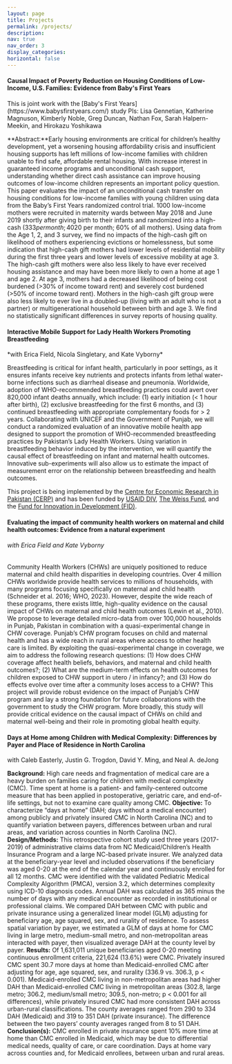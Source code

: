 ```yaml
---
layout: page
title: Projects
permalink: /projects/
description: 
nav: true
nav_order: 3
display_categories: 
horizontal: false
---
```


<h4>Causal Impact of Poverty Reduction on Housing Conditions of Low-Income, U.S. Families: Evidence from Baby's First Years </h4>
This is joint work with the [Baby's First Years](https://www.babysfirstyears.com/) study PIs: Lisa Gennetian, Katherine Magnuson, Kimberly Noble, Greg Duncan, Nathan Fox, Sarah Halpern-Meekin, and Hirokazu Yoshikawa

**Abstract:**Early housing environments are critical for children’s healthy development, yet a worsening housing affordability crisis and insufficient housing supports has left millions of low-income families with children unable to find safe, affordable rental housing. With increase interest in guaranteed income programs and unconditional cash support, understanding whether direct cash assistance can improve housing outcomes of low-income children represents an important policy question. This paper evaluates the impact of an unconditional cash transfer on housing conditions for low-income families with young children using data from the Baby’s First Years randomized control trial. 1000 low-income mothers were recruited in maternity wards between May 2018 and June 2019 shortly after giving birth to their infants and randomized into a high-cash ($333 per month; 40% of all mothers) or low-cash gift group ($20 per month; 60% of all mothers). Using data from the Age 1, 2, and 3 survey, we find no impacts of the high-cash gift on likelihood of mothers experiencing evictions or homelessness, but some indication that high-cash gift mothers had lower levels of residential mobility during the first three years and lower levels of excessive mobility at age 3.  The high-cash gift mothers were also less likely to have ever received housing assistance and may have been more likely to own a home at age 1 and age 2. At age 3, mothers had a decreased likelihood of being cost burdened (>30% of income toward rent) and severely cost burdened (>50% of income toward rent). Mothers in the high-cash gift group were also less likely to ever live in a doubled-up (living with an adult who is not a partner) or multigenerational household between birth and age 3. We find no statistically significant differences in survey reports of housing quality. 


<h4> Interactive Mobile Support for Lady Health Workers Promoting Breastfeeding </h4>
*with Erica Field, Nicola Singletary, and Kate Vyborny*

Breastfeeding is critical for infant health, particularly in poor settings, as it ensures infants receive key nutrients and protects infants from lethal water-borne infections such as diarrheal disease and pneumonia. Worldwide, adoption of WHO-recommended breastfeeding practices could avert over 820,000 infant deaths annually, which include: (1) early initiation (< 1 hour after birth), (2) exclusive breastfeeding for the first 6 months, and (3) continued breastfeeding with appropriate complementary foods for > 2 years. Collaborating with UNICEF and the Government of Punjab, we will conduct a randomized evaluation of an innovative mobile health app designed to support the promotion of WHO-recommended breastfeeding practices by Pakistan’s Lady Health Workers. Using variation in breastfeeding behavior induced by the intervention, we will quantify the causal effect of breastfeeding on infant and maternal health outcomes. Innovative sub-experiments will also allow us to estimate the impact of measurement error on the relationship between breastfeeding and health outcomes. 

This project is being implemented by the [Centre for Economic Research in Pakistan (CERP)](https://www.cerp.org.pk/) and has been funded by [USAID DIV](https://www.usaid.gov/div), [The Weiss Fund](https://bfi.uchicago.edu/the-weiss-fund/), and the [Fund for Innovation in Development (FID)](https://fundinnovation.dev/en/projects/supporting-breastfeeding-in-pakistan-through-a-mobile-application). 

<h4> Evaluating the impact of community health workers on maternal and child health outcomes: Evidence from a natural experiment </h4>
<h6>with Erica Field and Kate Vyborny</h6>
Community Health Workers (CHWs) are uniquely positioned to reduce maternal and child health disparities in developing countries. Over 4 million CHWs worldwide provide health services to millions of households, with many programs focusing specifically on maternal and child health (Schneider et al. 2016; WHO, 2023). However, despite the wide reach of these programs, there exists little, high-quality evidence on the causal impact of CHWs on maternal and child health outcomes (Lewin et al., 2010). We propose to leverage detailed micro-data from over 100,000 households in Punjab, Pakistan in combination with a quasi-experimental change in CHW coverage. Punjab’s CHW program focuses on child and maternal health and has a wide reach in rural areas where access to other health care is limited. By exploiting the quasi-experimental change in coverage, we aim to address the following research questions: (1) How does CHW coverage affect health beliefs, behaviors, and maternal and child health outcomes?; (2) What are the medium-term effects on health outcomes for children exposed to CHW support in utero / in infancy?; and (3) How do effects evolve over time after a community loses access to a CHW? This project will provide robust evidence on the impact of Punjab’s CHW program and lay a strong foundation for future collaborations with the government to study the CHW program. More broadly, this study will provide critical evidence on the causal impact of CHWs on child and maternal well-being and their role in promoting global health equity. 


<h4>Days at Home among Children with Medical Complexity: Differences by Payer and Place of Residence in North Carolina</h4>
with Caleb Easterly, Justin G. Trogdon, David Y. Ming, and Neal A. deJong

**Background:** High care needs and fragmentation of medical care are a heavy burden on families caring for children with medical complexity (CMC). Time spent at home is a patient- and family-centered outcome measure that has been applied in postoperative, geriatric care, and end-of-life settings, but not to examine care quality among CMC.
**Objective:** To characterize “days at home” (DAH; days without a medical encounter) among publicly and privately insured CMC in North Carolina (NC) and to quantify variation between payers, differences between urban and rural areas, and variation across counties in North Carolina (NC).
**Design/Methods:** This retrospective cohort study used three years (2017-2019) of administrative claims data from NC Medicaid/Children’s Health Insurance Program and a large NC-based private insurer. We analyzed data at the beneficiary-year level and included observations if the beneficiary was aged 0-20 at the end of the calendar year and continuously enrolled for all 12 months. CMC were identified with the validated Pediatric Medical Complexity Algorithm (PMCA), version 3.2, which determines complexity using ICD-10 diagnosis codes. Annual DAH was calculated as 365 minus the number of days with any medical encounter as recorded in institutional or professional claims. We compared DAH between CMC with public and private insurance using a generalized linear model (GLM) adjusting for beneficiary age, age squared, sex, and rurality of residence. To assess spatial variation by payer, we estimated a GLM of days at home for CMC living in large metro, medium-small metro, and non-metropolitan areas interacted with payer, then visualized average DAH at the county level by payer.
**Results:** Of 1,631,011 unique beneficiaries aged 0-20 meeting continuous enrollment criteria, 221,624 (13.6%) were CMC. Privately insured CMC spent 30.7 more days at home than Medicaid-enrolled CMC after adjusting for age, age squared, sex, and rurality (336.9 vs. 306.3, p < 0.001). Medicaid-enrolled CMC living in non-metropolitan areas had higher DAH than Medicaid-enrolled CMC living in metropolitan areas (302.8, large metro; 306.2, medium/small metro; 309.5, non-metro; p < 0.001 for all differences), while privately insured CMC had more consistent DAH across urban-rural classifications. The county averages ranged from 290 to 334 DAH (Medicaid) and 319 to 351 DAH (private insurance). The difference between the two payers’ county averages ranged from 8 to 51 DAH. 
**Conclusion(s):** CMC enrolled in private insurance spent 10% more time at home than CMC enrolled in Medicaid, which may be due to differential medical needs, quality of care, or care coordination. Days at home vary across counties and, for Medicaid enrollees, between urban and rural areas.

